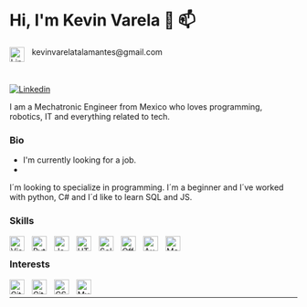 # Hi, I'm Kevin Varela 👋 📫 

<img align="left" alt="Linkedin" width="26px" src="https://img.icons8.com/fluency/344/linkedin.png" style="padding-right:10px;" />
kevinvarelatalamantes@gmail.com
<br />
<br />

<br />

[![Linkedin](https://img.shields.io/badge/LinkedIn-0077B5?style=for-the-badge&logo=linkedin&logoColor=white&url=https://www.linkedin.com/in/kevinvarelatalamantes/)](https://www.linkedin.com/in/kevinvarelatalamantes/)

I am a Mechatronic Engineer from Mexico who loves programming, robotics, IT and everything related to tech.

### Bio

- I'm currently looking for a job.
- 


I´m looking to specialize in programming. I´m a beginner and I´ve worked with python, C# and I´d like to learn SQL and JS.


### Skills 
<img align="left" alt="Visual Studio Code" width="26px" src="https://cdn.jsdelivr.net/gh/devicons/devicon/icons/vscode/vscode-original.svg" style="padding-right:10px;" />
<img align="left" alt="Python" width="26px" src="https://img.icons8.com/color/344/python--v1.png" style="padding-right:10px;" />
<img align="left" alt="JavaScript" width="26px" src="https://cdn.jsdelivr.net/gh/devicons/devicon/icons/javascript/javascript-original.svg" style="padding-right:10px;" />
<img align="left" alt="HTML5" width="26px" src="https://cdn.jsdelivr.net/gh/devicons/devicon/icons/html5/html5-original.svg" style="padding-right:10px;" />

<img align="left" alt="SolidWorks" width="26px" src="https://img.icons8.com/color/344/solidworks.png" style="padding-right:10px;" />
<img align="left" alt="Office_365" width="26px" src="https://user-images.githubusercontent.com/98143109/163080652-04f1e742-03b6-4382-81c1-fce2f2160444.png" style="padding-right:10px;" />
<img align="left" alt="Autodesk" width="26px" src="https://user-images.githubusercontent.com/98143109/163080445-0b4e0f81-31c0-441e-b75d-37496bfbbb52.png" style="padding-right:10px;" />
<img align="left" alt="Matlab" width="26px" src="https://user-images.githubusercontent.com/98143109/163080560-5b495d34-1a2d-4560-8cd2-480475e13ff0.png" style="padding-right:10px;" />



<br />

### Interests
<img align="left" alt="Git" width="26px" src="https://cdn.jsdelivr.net/gh/devicons/devicon/icons/git/git-original.svg" style="padding-right:10px;" />
<img align="left" alt="GitHub" width="26px" src="https://user-images.githubusercontent.com/3369400/139447912-e0f43f33-6d9f-45f8-be46-2df5bbc91289.png" style="padding-right:10px;" />
<img align="left" alt="CSS3" width="26px" src="https://cdn.jsdelivr.net/gh/devicons/devicon/icons/css3/css3-original.svg" style="padding-right:10px;" />
<img align="left" alt="MySQL" width="26px" src="https://cdn.jsdelivr.net/gh/devicons/devicon/icons/mysql/mysql-original.svg" style="padding-right:10px;" />







<br />


------------------------------
